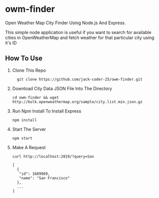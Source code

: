 # owm-finder

Open Weather Map City Finder Using Node.js And Express.

This simple node application is useful if you want to search for available cities in
OpenWeatherMap and fetch weather for that particular city using it's ID

## How To Use

1. Clone This Repo

   ```
     git clone https://github.com/jack-coder-25/owm-finder.git
   ```

2. Download City Data JSON File Into The Directory

   ```
   cd owm-finder && wget http://bulk.openweathermap.org/sample/city.list.min.json.gz
   ```

3. Run Npm Install To Install Express

   ```
   npm install
   ```

4. Start The Server

   ```
   npm start
   ```

5. Make A Request

   ```
   curl http://localhost:2819/?query=San

   [
     {
      "id": 1689969,
      "name": "San Francisco"
     },
     ...
   ]
   ```
